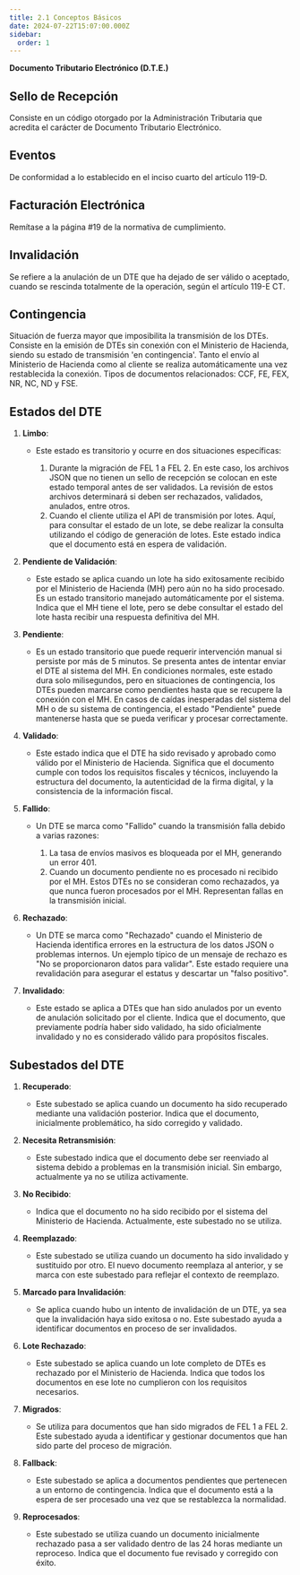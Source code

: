 ```yaml
---
title: 2.1 Conceptos Básicos
date: 2024-07-22T15:07:00.000Z
sidebar:
  order: 1
---
```

**Documento Tributario Electrónico (D.T.E.)**

## **Sello de Recepción**

Consiste en un código otorgado por la Administración Tributaria que acredita el carácter de Documento Tributario Electrónico.

## **Eventos**
De conformidad a lo establecido en el inciso cuarto del artículo 119-D.

## **Facturación Electrónica**

Remítase a la página #19 de la normativa de cumplimiento.

## **Invalidación**
Se refiere a la anulación de un DTE que ha dejado de ser válido o aceptado, cuando se rescinda totalmente de la operación, según el artículo 119-E CT.

## Contingencia
Situación de fuerza mayor que imposibilita la transmisión de los DTEs. Consiste en la emisión de DTEs sin conexión con el Ministerio de Hacienda, siendo su estado de transmisión 'en contingencia'. Tanto el envío al Ministerio de Hacienda como al cliente se realiza automáticamente una vez restablecida la conexión. Tipos de documentos relacionados: CCF, FE, FEX, NR, NC, ND y FSE.



## Estados del DTE

1. **Limbo**:

   * Este estado es transitorio y ocurre en dos situaciones específicas:

     1. Durante la migración de FEL 1 a FEL 2. En este caso, los archivos JSON que no tienen un sello de recepción se colocan en este estado temporal antes de ser validados. La revisión de estos archivos determinará si deben ser rechazados, validados, anulados, entre otros.
     2. Cuando el cliente utiliza el API de transmisión por lotes. Aquí, para consultar el estado de un lote, se debe realizar la consulta utilizando el código de generación de lotes. Este estado indica que el documento está en espera de validación.
2. **Pendiente de Validación**:

   * Este estado se aplica cuando un lote ha sido exitosamente recibido por el Ministerio de Hacienda (MH) pero aún no ha sido procesado. Es un estado transitorio manejado automáticamente por el sistema. Indica que el MH tiene el lote, pero se debe consultar el estado del lote hasta recibir una respuesta definitiva del MH.
3. **Pendiente**:

   * Es un estado transitorio que puede requerir intervención manual si persiste por más de 5 minutos. Se presenta antes de intentar enviar el DTE al sistema del MH. En condiciones normales, este estado dura solo milisegundos, pero en situaciones de contingencia, los DTEs pueden marcarse como pendientes hasta que se recupere la conexión con el MH. En casos de caídas inesperadas del sistema del MH o de su sistema de contingencia, el estado "Pendiente" puede mantenerse hasta que se pueda verificar y procesar correctamente.
4. **Validado**:

   * Este estado indica que el DTE ha sido revisado y aprobado como válido por el Ministerio de Hacienda. Significa que el documento cumple con todos los requisitos fiscales y técnicos, incluyendo la estructura del documento, la autenticidad de la firma digital, y la consistencia de la información fiscal.
5. **Fallido**:

   * Un DTE se marca como "Fallido" cuando la transmisión falla debido a varias razones:

     1. La tasa de envíos masivos es bloqueada por el MH, generando un error 401.
     2. Cuando un documento pendiente no es procesado ni recibido por el MH.
        Estos DTEs no se consideran como rechazados, ya que nunca fueron procesados por el MH. Representan fallas en la transmisión inicial.
6. **Rechazado**:

   * Un DTE se marca como "Rechazado" cuando el Ministerio de Hacienda identifica errores en la estructura de los datos JSON o problemas internos. Un ejemplo típico de un mensaje de rechazo es "No se proporcionaron datos para validar". Este estado requiere una revalidación para asegurar el estatus y descartar un "falso positivo".
7. **Invalidado**:

   * Este estado se aplica a DTEs que han sido anulados por un evento de anulación solicitado por el cliente. Indica que el documento, que previamente podría haber sido validado, ha sido oficialmente invalidado y no es considerado válido para propósitos fiscales.

## Subestados del DTE

1. **Recuperado**:

   * Este subestado se aplica cuando un documento ha sido recuperado mediante una validación posterior. Indica que el documento, inicialmente problemático, ha sido corregido y validado.
2. **Necesita Retransmisión**:

   * Este subestado indica que el documento debe ser reenviado al sistema debido a problemas en la transmisión inicial. Sin embargo, actualmente ya no se utiliza activamente.
3. **No Recibido**:

   * Indica que el documento no ha sido recibido por el sistema del Ministerio de Hacienda. Actualmente, este subestado no se utiliza.
4. **Reemplazado**:

   * Este subestado se utiliza cuando un documento ha sido invalidado y sustituido por otro. El nuevo documento reemplaza al anterior, y se marca con este subestado para reflejar el contexto de reemplazo.
5. **Marcado para Invalidación**:

   * Se aplica cuando hubo un intento de invalidación de un DTE, ya sea que la invalidación haya sido exitosa o no. Este subestado ayuda a identificar documentos en proceso de ser invalidados.
6. **Lote Rechazado**:

   * Este subestado se aplica cuando un lote completo de DTEs es rechazado por el Ministerio de Hacienda. Indica que todos los documentos en ese lote no cumplieron con los requisitos necesarios.
7. **Migrados**:

   * Se utiliza para documentos que han sido migrados de FEL 1 a FEL 2. Este subestado ayuda a identificar y gestionar documentos que han sido parte del proceso de migración.
8. **Fallback**:

   * Este subestado se aplica a documentos pendientes que pertenecen a un entorno de contingencia. Indica que el documento está a la espera de ser procesado una vez que se restablezca la normalidad.
9. **Reprocesados**:

   * Este subestado se utiliza cuando un documento inicialmente rechazado pasa a ser validado dentro de las 24 horas mediante un reproceso. Indica que el documento fue revisado y corregido con éxito.
